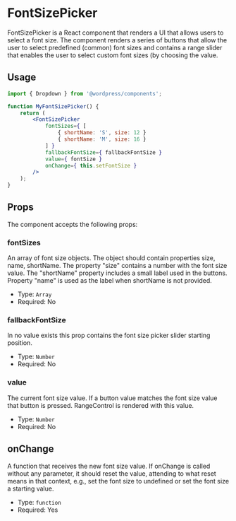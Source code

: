 FontSizePicker
========

FontSizePicker is a React component that renders a UI that allows users to select a font size.
The component renders a series of buttons that allow the user to select predefined (common) font sizes and contains a range slider that enables the user to select custom font sizes (by choosing the value.

## Usage


```jsx
import { Dropdown } from '@wordpress/components';

function MyFontSizePicker() {
	return (
		<FontSizePicker
			fontSizes={ [
				{ shortName: 'S', size: 12 }
				{ shortName: 'M', size: 16 }
			] }
			fallbackFontSize={ fallbackFontSize }
			value={ fontSize }
			onChange={ this.setFontSize }
		/>
	);
}
```

## Props

The component accepts the following props:

### fontSizes

An array of font size objects. The object should contain properties size, name, shortName.
The property "size" contains a number with the font size value. The "shortName" property includes a small label used in the buttons. Property "name" is used as the label when shortName is not provided.

- Type: `Array`
- Required: No

### fallbackFontSize

In no value exists this prop contains the font size picker slider starting position.

- Type: `Number`
- Required: No

### value

The current font size value. If a button value matches the font size value that button is pressed. RangeControl is rendered with this value.

- Type: `Number`
- Required: No

## onChange

A function that receives the new font size value.
If onChange is called without any parameter, it should reset the value, attending to what reset means in that context, e.g., set the font size to undefined or set the font size a starting value.

- Type: `function`
- Required: Yes

